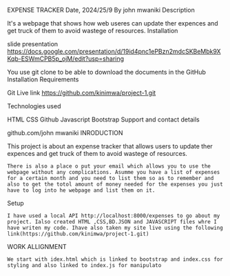 EXPENSE TRACKER
Date, 2024/25/9
By john mwaniki
Description

It's a webpage that shows how web useres can update ther expences and get truck of them to avoid wastege of resources.
Installation

slide presentation
https://docs.google.com/presentation/d/19id4pnc1ePBzn2mdcSKBeMbk9XKqb-ESWmCPB5p_ojM/edit?usp=sharing

You use git clone to be able to download the documents in the GitHub
Installation Requirements

Git
Live link
https://github.com/kinimwa/project-1.git

Technologies used

HTML CSS Github Javascript Bootstrap
Support and contact details

github.com/john mwaniki
INRODUCTION

This project is about an expense tracker that allows users to update ther expences and get truck of them to avoid wastege of resources.

    There is also a place o put your email which allows you to use the webpage without any complications. Asumme you have a list of expenses for a certain month and you need to list them so as to remember and also to get the totol amount of money needed for the expenses you just have to log into he webpage and list them on it.

Setup

    I have used a local API http://localhost:8000/expenses to go about my project. Ialso created HTML ,CSS,BD.JSON and JAVASCRIPT files whre I have writen my code. Ihave also taken my site live using the following link(https://github.com/kinimwa/project-1.git)

WORK ALLIGNMENT

    We start with idex.html which is linked to bootstrap and index.css for styling and also linked to index.js for manipulato
